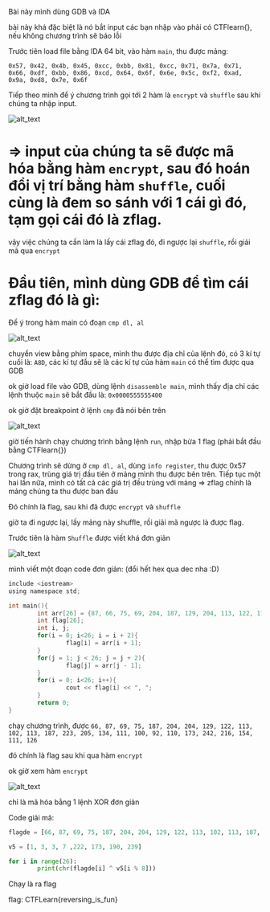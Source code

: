 Bài này mình dùng GDB và IDA

bài này khá đặc biệt là nó bắt input các bạn nhập vào phải có CTFlearn{}, nếu không chương trình sẽ báo lỗi

Trước tiên load file bằng IDA 64 bit, vào hàm ```main```, thu được mảng:

```0x57, 0x42, 0x4b, 0x45, 0xcc, 0xbb, 0x81, 0xcc, 0x71, 0x7a, 0x71, 0x66, 0xdf, 0xbb, 0x86, 0xcd, 0x64, 0x6f, 0x6e, 0x5c, 0xf2, 0xad, 0x9a, 0xd8, 0x7e, 0x6f```

Tiếp theo mình để ý chương trình gọi tới 2 hàm là ```encrypt``` và ```shuffle``` sau khi chúng ta nhập input.

![alt_text](https://i.imgur.com/tjO1Pth.png)

# => input của chúng ta sẽ được mã hóa bằng hàm ```encrypt```, sau đó hoán đổi vị trí bằng hàm ```shuffle```, cuối cùng là đem so sánh với 1 cái gì đó, tạm gọi cái đó là zflag.

vậy việc chúng ta cần làm là lấy cái zflag đó, đi ngược lại ```shuffle```, rồi giải mã qua ```encrypt```

# Đầu tiên, mình dùng GDB để tìm cái zflag đó là gì:

Để ý trong hàm main có đoạn ```cmp dl, al```

![alt_text](https://i.imgur.com/RIY50NZ.png)

chuyển view bằng phím space, mình thu được địa chỉ của lệnh đó, có 3 kí tự cuối là: ```A8D```, các kí tự đầu sẽ là các kí tự của hàm ```main``` có thể tìm được qua GDB

ok giờ load file vào GDB, dùng lệnh ```disassemble main```, mình thấy địa chỉ các lệnh thuộc ```main``` sẽ bắt đầu là: ```0x0000555555400```

ok giờ đặt breakpoint ở lệnh ```cmp``` đã nói bên trên

![alt_text](https://i.imgur.com/Il7ectJ.png)

giờ tiến hành chạy chương trình bằng lệnh ```run```, nhập bừa 1 flag (phải bắt đầu bằng CTFlearn{})

Chương trình sẽ dừng ở ```cmp dl, al```, dùng ```info register```, thu được 0x57 trong rax, trùng giá trị đầu tiên ở mảng mình thu được bên trên.
Tiếp tục một hai lần nữa, mình có tất cả các giá trị đều trùng với mảng => zflag chính là mảng chúng ta thu được ban đầu

Đó chính là flag, sau khi đã được ```encrypt``` và ```shuffle```

giờ ta đi ngược lại, lấy mảng này shuffle, rồi giải mã ngược là được flag.

Trước tiên là hàm ```Shuffle``` được viết khá đơn giản

![alt_text](https://i.imgur.com/u0gcmvf.png)

mình viết một đoạn code đơn giản: (đổi hết hex qua dec nha :D)

```C
include <iostream>
using namespace std;

int main(){
        int arr[26] = {87, 66, 75, 69, 204, 187, 129, 204, 113, 122, 113, 102, 223, 187, 134, 2>
        int flag[26];
        int i, j;
        for(i = 0; i<26; i = i + 2){
                flag[i] = arr[i + 1];
        }
        for(j = 1; j < 26; j = j + 2){
                flag[j] = arr[j - 1];
        }
        for(i = 0; i<26; i++){
                cout << flag[i] << ", ";
        }
        return 0;
}
```

chạy chương trình, được 
```66, 87, 69, 75, 187, 204, 204, 129, 122, 113, 102, 113, 187, 223, 205, 134, 111, 100, 92, 110, 173, 242, 216, 154, 111, 126```

đó chính là flag sau khi qua hàm ```encrypt```

ok giờ xem hàm ```encrypt```

![alt_text](https://i.imgur.com/7Z40Ksf.png)

chỉ là mã hóa bằng 1 lệnh XOR đơn giản

Code giải mã: 

```python
flagde = [66, 87, 69, 75, 187, 204, 204, 129, 122, 113, 102, 113, 187, 223, 205, 134, 111, 100,>

v5 = [1, 3, 3, 7 ,222, 173, 190, 239]

for i in range(26):
        print(chr(flagde[i] ^ v5[i % 8]))

```

Chạy là ra flag

flag: CTFLearn{reversing_is_fun}
